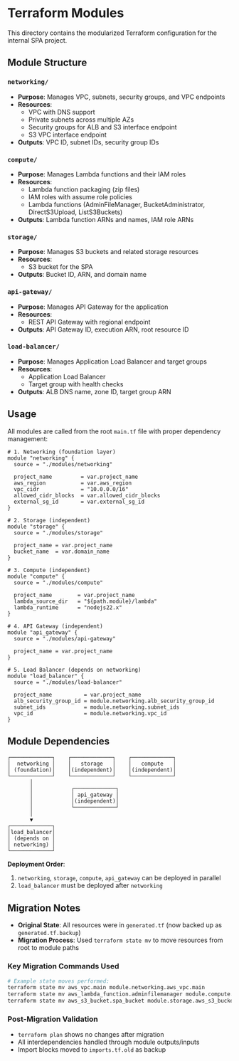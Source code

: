 # Terraform Modules

This directory contains the modularized Terraform configuration for the internal SPA project.

## Module Structure

### `networking/`
- **Purpose**: Manages VPC, subnets, security groups, and VPC endpoints
- **Resources**: 
  - VPC with DNS support
  - Private subnets across multiple AZs
  - Security groups for ALB and S3 interface endpoint
  - S3 VPC interface endpoint
- **Outputs**: VPC ID, subnet IDs, security group IDs

### `compute/`
- **Purpose**: Manages Lambda functions and their IAM roles
- **Resources**:
  - Lambda function packaging (zip files)
  - IAM roles with assume role policies
  - Lambda functions (AdminFileManager, BucketAdministrator, DirectS3Upload, ListS3Buckets)
- **Outputs**: Lambda function ARNs and names, IAM role ARNs

### `storage/`
- **Purpose**: Manages S3 buckets and related storage resources
- **Resources**:
  - S3 bucket for the SPA
- **Outputs**: Bucket ID, ARN, and domain name

### `api-gateway/`
- **Purpose**: Manages API Gateway for the application
- **Resources**:
  - REST API Gateway with regional endpoint
- **Outputs**: API Gateway ID, execution ARN, root resource ID

### `load-balancer/`
- **Purpose**: Manages Application Load Balancer and target groups
- **Resources**:
  - Application Load Balancer
  - Target group with health checks
- **Outputs**: ALB DNS name, zone ID, target group ARN

## Usage

All modules are called from the root `main.tf` file with proper dependency management:

```hcl
# 1. Networking (foundation layer)
module "networking" {
  source = "./modules/networking"
  
  project_name         = var.project_name
  aws_region           = var.aws_region
  vpc_cidr             = "10.0.0.0/16"
  allowed_cidr_blocks  = var.allowed_cidr_blocks
  external_sg_id       = var.external_sg_id
}

# 2. Storage (independent)
module "storage" {
  source = "./modules/storage"
  
  project_name = var.project_name
  bucket_name  = var.domain_name
}

# 3. Compute (independent)
module "compute" {
  source = "./modules/compute"
  
  project_name        = var.project_name
  lambda_source_dir   = "${path.module}/lambda"
  lambda_runtime      = "nodejs22.x"
}

# 4. API Gateway (independent)
module "api_gateway" {
  source = "./modules/api-gateway"
  
  project_name = var.project_name
}

# 5. Load Balancer (depends on networking)
module "load_balancer" {
  source = "./modules/load-balancer"
  
  project_name          = var.project_name
  alb_security_group_id = module.networking.alb_security_group_id
  subnet_ids            = module.networking.subnet_ids
  vpc_id                = module.networking.vpc_id
}
```

## Module Dependencies

```
┌─────────────┐    ┌─────────────┐    ┌─────────────┐
│  networking │    │   storage   │    │   compute   │
│ (foundation)│    │(independent)│    │(independent)│
└─────────────┘    └─────────────┘    └─────────────┘
       │                                      
       │            ┌─────────────┐           
       │            │ api_gateway │           
       │            │(independent)│           
       │            └─────────────┘           
       │                                      
       ▼                                      
┌─────────────┐                              
│load_balancer│                              
│ (depends on │                              
│ networking) │                              
└─────────────┘                              
```

**Deployment Order**: 
1. `networking`, `storage`, `compute`, `api_gateway` can be deployed in parallel
2. `load_balancer` must be deployed after `networking`

## Migration Notes

- **Original State**: All resources were in `generated.tf` (now backed up as `generated.tf.backup`)
- **Migration Process**: Used `terraform state mv` to move resources from root to module paths

### Key Migration Commands Used

```bash
# Example state moves performed:
terraform state mv aws_vpc.main module.networking.aws_vpc.main
terraform state mv aws_lambda_function.adminfilemanager module.compute.aws_lambda_function.admin_file_manager
terraform state mv aws_s3_bucket.spa_bucket module.storage.aws_s3_bucket.spa_bucket
```

### Post-Migration Validation

- `terraform plan` shows no changes after migration
- All interdependencies handled through module outputs/inputs
- Import blocks moved to `imports.tf.old` as backup